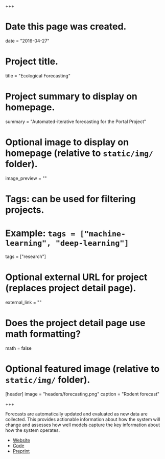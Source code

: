 +++
# Date this page was created.
date = "2016-04-27"

# Project title.
title = "Ecological Forecasting"

# Project summary to display on homepage.
summary = "Automated-iterative forecasting for the Portal Project"

# Optional image to display on homepage (relative to `static/img/` folder).
image_preview = ""

# Tags: can be used for filtering projects.
# Example: `tags = ["machine-learning", "deep-learning"]`
tags = ["research"]

# Optional external URL for project (replaces project detail page).
external_link = ""

# Does the project detail page use math formatting?
math = false

# Optional featured image (relative to `static/img/` folder).
[header]
image = "headers/forecasting.png"
caption = "Rodent forecast"

+++

Forecasts are automatically updated and evaluated as new data are collected. This provides actionable information about how the system will change and assesses how well models capture the key information about how the system operates.

* [Website](https://portal.naturecast.org/)
* [Code](https://github.com/weecology/portalPredictions)
* [Preprint](https://doi.org/10.1101/268623)